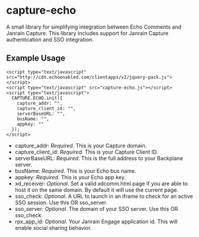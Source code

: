 # capture-echo

A small library for simplifying integration between Echo Comments and Janrain Capture. This library includes support for Janrain Capture authentication and SSO integration.

## Example Usage

    <script type="text/javascript" src="http://cdn.echoenabled.com/clientapps/v2/jquery-pack.js"></script>
    <script type="text/javascript" src="capture-echo.js"></script>
    <script type="text/javascript">
      CAPTURE.ECHO.init({
        capture_addr: "",
        capture_client_id: "",
        serverBaseURL: "",
        busName: "",
        appkey: ""
      });
    </script>

- capture_addr: *Required*. This is your Capture domain.
- capture_client_id: *Required*. This is your Capture Client ID.
- serverBaseURL: *Required*. This is the full address to your Backplane server.
- busName: *Required*. This is your Echo bus name.
- appkey: *Required*. This is your Echo app key.
- xd_receiver: *Optional*. Set a valid xdcomm.html page if you are able to host it on the same domain. By default it will use the current page.
- sso_check: *Optional*. A URL to launch in an iframe to check for an active SSO session. Use this OR sso_server.
- sso_server: *Optional*. The domain of your SSO server. Use this OR sso_check.
- rpx_app_id: *Optional*. Your Janrain Engage application id. This will enable social sharing behavior.
